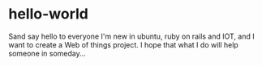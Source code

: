 # hello-world
Sand say hello to everyone
I'm new in ubuntu, ruby on rails and IOT, and I want to create a Web of things project. 
I hope that what I do will help someone in someday...
